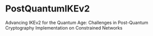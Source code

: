 # PostQuantumIKEv2
Advancing IKEv2 for the Quantum Age: Challenges in Post-Quantum Cryptography Implementation on Constrained Networks
